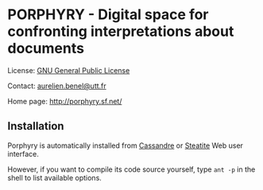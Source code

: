PORPHYRY - Digital space for confronting interpretations about documents
========================================================================

License: [GNU General Public License](http://www.gnu.org/licenses/gpl.html)

Contact: <aurelien.benel@utt.fr>

Home page: <http://porphyry.sf.net/>

Installation
------------

Porphyry is automatically installed from [Cassandre](http://cassandre-qda.sf.net/) or [Steatite](http://steatite.sf.net/) Web user interface.

However, if you want to compile its code source yourself, type `ant -p` in the  shell to list available options.
